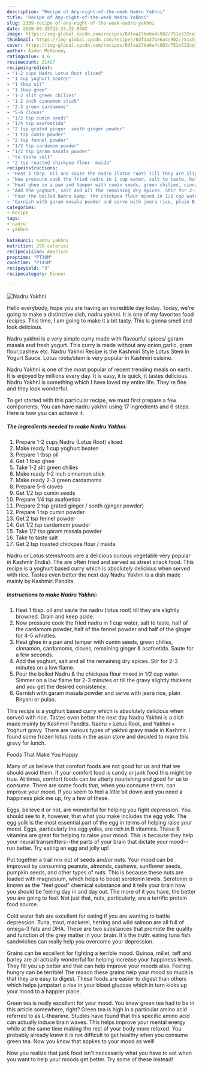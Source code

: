 ```yaml
---
description: "Recipe of Any-night-of-the-week Nadru Yakhni"
title: "Recipe of Any-night-of-the-week Nadru Yakhni"
slug: 2339-recipe-of-any-night-of-the-week-nadru-yakhni
date: 2020-09-25T22:33:22.938Z
image: https://img-global.cpcdn.com/recipes/8dfaa27be6a4c902/751x532cq70/nadru-yakhni-recipe-main-photo.jpg
thumbnail: https://img-global.cpcdn.com/recipes/8dfaa27be6a4c902/751x532cq70/nadru-yakhni-recipe-main-photo.jpg
cover: https://img-global.cpcdn.com/recipes/8dfaa27be6a4c902/751x532cq70/nadru-yakhni-recipe-main-photo.jpg
author: Aiden McKinney
ratingvalue: 4.6
reviewcount: 21427
recipeingredient:
- "1-2 cups Nadru Lotus Root sliced"
- "1 cup yoghurt beaten"
- "1 tbsp oil"
- "1 tbsp ghee"
- "1-2 slit green chilies"
- "1-2 inch cinnamon stick"
- "2-3 green cardamoms"
- "5-6 cloves"
- "1/2 tsp cumin seeds"
- "1/4 tsp asafoetida"
- "2 tsp grated ginger  sonth ginger powder"
- "1 tsp cumin powder"
- "2 tsp fennel powder"
- "1/2 tsp cardamom powder"
- "1/2 tsp garam masala powder"
- "to taste salt"
- "2 tsp roasted chickpea flour  maida"
recipeinstructions:
- "Heat 1 tbsp. oil and saute the nadru (lotus root) till they are slightly browned. Drain and keep aside."
- "Now pressure cook the fried nadru in 1 cup water, salt to taste, half of the cardamom powder, half of the fennel powder and half of the ginger for 4-5 whistles."
- "Heat ghee in a pan and temper with cumin seeds, green chilies, cinnamon, cardamoms, cloves, remaining ginger &amp; asafoetida. Saute for a few seconds."
- "Add the yoghurt, salt and all the remaining dry spices. Stir for 2-3 minutes on a low flame."
- "Pour the boiled Nadru &amp; the chickpea flour mixed in 1/2 cup water. Simmer on a low flame for 2-3 minutes or till the gravy slightly thickens and you get the desired consistency."
- "Garnish with garam masala powder and serve with jeera rice, plain Biryani or pulao."
categories:
- Recipe
tags:
- nadru
- yakhni

katakunci: nadru yakhni 
nutrition: 295 calories
recipecuisine: American
preptime: "PT30M"
cooktime: "PT45M"
recipeyield: "3"
recipecategory: Dinner

---
```



![Nadru Yakhni](https://img-global.cpcdn.com/recipes/8dfaa27be6a4c902/751x532cq70/nadru-yakhni-recipe-main-photo.jpg)

Hello everybody, hope you are having an incredible day today. Today, we're going to make a distinctive dish, nadru yakhni. It is one of my favorites food recipes. This time, I am going to make it a bit tasty. This is gonna smell and look delicious.

Nadru yakhni is a very simple curry made with flavourful spices/ garam masala and fresh yogurt. This curry is made without any onion,garlic, gram flour,cashew etc. Nadru Yakhni Recipe is the Kashmiri Style Lotus Stem in Yogurt Sauce. Lotus roots/stem is very popular in Kashmiri cuisine.

Nadru Yakhni is one of the most popular of recent trending meals on earth. It is enjoyed by millions every day. It is easy, it is quick, it tastes delicious. Nadru Yakhni is something which I have loved my entire life. They're fine and they look wonderful.


To get started with this particular recipe, we must first prepare a few components. You can have nadru yakhni using 17 ingredients and 6 steps. Here is how you can achieve it.

<!--inarticleads1-->

##### The ingredients needed to make Nadru Yakhni:

1. Prepare 1-2 cups Nadru (Lotus Root) sliced
1. Make ready 1 cup yoghurt beaten
1. Prepare 1 tbsp oil
1. Get 1 tbsp ghee
1. Take 1-2 slit green chilies
1. Make ready 1-2 inch cinnamon stick
1. Make ready 2-3 green cardamoms
1. Prepare 5-6 cloves
1. Get 1/2 tsp cumin seeds
1. Prepare 1/4 tsp asafoetida
1. Prepare 2 tsp grated ginger / sonth (ginger powder)
1. Prepare 1 tsp cumin powder
1. Get 2 tsp fennel powder
1. Get 1/2 tsp cardamom powder
1. Take 1/2 tsp garam masala powder
1. Take to taste salt
1. Get 2 tsp roasted chickpea flour / maida


Nadru or Lotus stems/roots are a delicious curious vegetable very popular in Kashmir (India). The are often fried and served as street snack food. This recipe is a yoghurt based curry which is absolutely delicious when served with rice. Tastes even better the next day Nadru Yakhni is a dish made mainly by Kashmiri Pandits. 

<!--inarticleads2-->

##### Instructions to make Nadru Yakhni:

1. Heat 1 tbsp. oil and saute the nadru (lotus root) till they are slightly browned. Drain and keep aside.
1. Now pressure cook the fried nadru in 1 cup water, salt to taste, half of the cardamom powder, half of the fennel powder and half of the ginger for 4-5 whistles.
1. Heat ghee in a pan and temper with cumin seeds, green chilies, cinnamon, cardamoms, cloves, remaining ginger &amp; asafoetida. Saute for a few seconds.
1. Add the yoghurt, salt and all the remaining dry spices. Stir for 2-3 minutes on a low flame.
1. Pour the boiled Nadru &amp; the chickpea flour mixed in 1/2 cup water. Simmer on a low flame for 2-3 minutes or till the gravy slightly thickens and you get the desired consistency.
1. Garnish with garam masala powder and serve with jeera rice, plain Biryani or pulao.


This recipe is a yoghurt based curry which is absolutely delicious when served with rice. Tastes even better the next day Nadru Yakhni is a dish made mainly by Kashmiri Pandits. Nadru = Lotus Root, and Yakhni = Yoghurt gravy. There are various types of yakhni gravy made in Kashmir. I found some frozen lotus roots in the asian store and decided to make this gravy for lunch. 

Foods That Make You Happy


Many of us believe that comfort foods are not good for us and that we should avoid them. If your comfort food is candy or junk food this might be true. At times, comfort foods can be utterly nourishing and good for us to consume. There are some foods that, when you consume them, can improve your mood. If you seem to feel a little bit down and you need a happiness pick me up, try a few of these.

Eggs, believe it or not, are wonderful for helping you fight depression. You should see to it, however, that what you make includes the egg yolk. The egg yolk is the most essential part of the egg in terms of helping raise your mood. Eggs, particularly the egg yolks, are rich in B vitamins. These B vitamins are great for helping to raise your mood. This is because they help your neural transmitters--the parts of your brain that dictate your mood--run better. Try eating an egg and jolly up!

Put together a trail mix out of seeds and/or nuts. Your mood can be improved by consuming peanuts, almonds, cashews, sunflower seeds, pumpkin seeds, and other types of nuts. This is because these nuts are loaded with magnesium, which helps to boost serotonin levels. Serotonin is known as the "feel good" chemical substance and it tells your brain how you should be feeling day in and day out. The more of it you have, the better you are going to feel. Not just that, nuts, particularly, are a terrific protein food source.

Cold water fish are excellent for eating if you are wanting to battle depression. Tuna, trout, mackerel, herring and wild salmon are all full of omega-3 fats and DHA. These are two substances that promote the quality and function of the grey matter in your brain. It's the truth: eating tuna fish sandwiches can really help you overcome your depression. 

Grains can be excellent for fighting a terrible mood. Quinoa, millet, teff and barley are all actually wonderful for helping increase your happiness levels. They fill you up better and that can help improve your moods also. Feeling hungry can be terrible! The reason these grains help your mood so much is that they are easy to digest. These foods are easier to digest than others which helps jumpstart a rise in your blood glucose which in turn kicks up your mood to a happier place.

Green tea is really excellent for your mood. You knew green tea had to be in this article somewhere, right? Green tea is high in a particular amino acid referred to as L-theanine. Studies have found that this specific amino acid can actually induce brain waves. This helps improve your mental energy while at the same time making the rest of your body more relaxed. You probably already knew it is not difficult to get healthy when you consume green tea. Now you know that applies to your mood as well!

Now you realize that junk food isn't necessarily what you have to eat when you want to help your moods get better. Try some of these instead!


